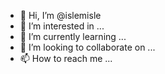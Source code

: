 - 👋 Hi, I’m @islemisle
- 👀 I’m interested in ...
- 🌱 I’m currently learning ...
- 💞️ I’m looking to collaborate on ...
- 📫 How to reach me ...

<!---
islemisle/islemisle is a ✨ special ✨ repository because its `README.md` (this file) appears on your GitHub profile.
You can click the Preview link to take a look at your changes.
--->
